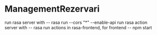 # ManagementRezervari

run rasa server with -- rasa run --cors "*" --enable-api
run rasa action server with -- rasa run actions
in rasa-frontend, for frontend -- npm start
